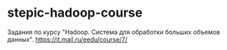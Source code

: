 # stepic-hadoop-course
Задания по курсу "Hadoop. Система для обработки больших объемов данных".
https://it.mail.ru/eedu/course/7/
